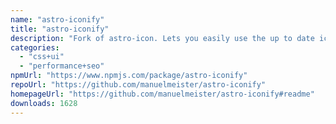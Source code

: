 ```yaml
---
name: "astro-iconify"
title: "astro-iconify"
description: "Fork of astro-icon. Lets you easily use the up to date iconify service as a straight forward astro icon component."
categories:
  - "css+ui"
  - "performance+seo"
npmUrl: "https://www.npmjs.com/package/astro-iconify"
repoUrl: "https://github.com/manuelmeister/astro-iconify"
homepageUrl: "https://github.com/manuelmeister/astro-iconify#readme"
downloads: 1628
---
```

